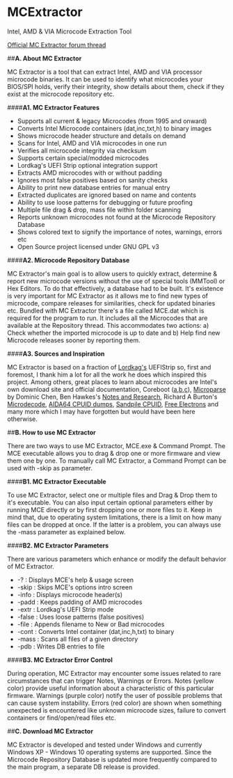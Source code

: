 # MCExtractor
Intel, AMD &amp; VIA Microcode Extraction Tool

[Official MC Extractor forum thread](http://www.win-raid.com/t2199f16-MC-Extractor-Intel-AMD-amp-VIA-Microcode-Extraction-Tool.html#msg30320)

##**A. About MC Extractor**

MC Extractor is a tool that can extract Intel, AMD and VIA processor microcode binaries. It can be used to identify what microcodes your BIOS/SPI holds, verify their integrity, show details about them, check if they exist at the microcode repository etc.

####**A1. MC Extractor Features**

- Supports all current & legacy Microcodes (from 1995 and onward)
- Converts Intel Microcode containers (dat,inc,txt,h) to binary images
- Shows microcode header structure and details on demand
- Scans for Intel, AMD and VIA microcodes in one run
- Verifies all microcode integrity via checksum
- Supports certain special/modded microcodes
- Lordkag's UEFI Strip optional integration support
- Extracts AMD microcodes with or without padding
- Ignores most false positives based on sanity checks
- Ability to print new database entries for manual entry
- Extracted duplicates are ignored based on name and contents
- Ability to use loose patterns for debugging or future proofing
- Multiple file drag & drop, mass file within folder scanning
- Reports unknown microcodes not found at the Microcode Repository Database
- Shows colored text to signify the importance of notes, warnings, errors etc
- Open Source project licensed under GNU GPL v3

####**A2. Microcode Repository Database**

MC Extractor's main goal is to allow users to quickly extract, determine & report new microcode versions without the use of special tools (MMTool) or Hex Editors. To do that effectively, a database had to be built. It's existence is very important for MC Extractor as it allows me to find new types of microcode, compare releases for similarities, check for updated binaries etc. Bundled with MC Extractor there's a file called MCE.dat which is required for the program to run. It includes all the Microcodes that are available at the Repository thread. This accommodates two actions: a) Check whether the imported microcode is up to date and b) Help find new Microcode releases sooner by reporting them.

####**A3. Sources and Inspiration**

MC Extractor is based on a fraction of [Lordkag's](http://www.win-raid.com/u369_lordkag.html) UEFIStrip so, first and foremost, I thank him a lot for all the work he does which inspired this project. Among others, great places to learn about microcodes are Intel's own download site and official documentation, Coreboot ([a](https://chromium.googlesource.com/chromiumos/third_party/coreboot/),[b](https://review.coreboot.org/cgit/coreboot.git/tree/src/cpu?id=HEAD),[c](https://review.coreboot.org/cgit/coreboot.git/tree/src/cpu/via/nano/update_ucode.h?id=HEAD)), [Microparse](https://github.com/ddcc/microparse) by Dominic Chen, Ben Hawkes's [Notes and Research](http://inertiawar.com/microcode/), Richard A Burton's [Microdecode](http://www.onlinecompiler.net/sourcecode&id=18684), [AIDA64 CPUID dumps](http://instlatx64.atw.hu/), [Sandpile CPUID](http://sandpile.org/x86/cpuid.htm), [Free Electrons](http://lxr.free-electrons.com/source/arch/x86/include/asm/microcode_amd.h) and many more which I may have forgotten but would have been here otherwise.

##**B. How to use MC Extractor**

There are two ways to use MC Extractor, MCE.exe & Command Prompt. The MCE executable allows you to drag & drop one or more firmware and view them one by one. To manually call MC Extractor, a Command Prompt can be used with -skip as parameter.

####**B1. MC Extractor Executable**

To use MC Extractor, select one or multiple files and Drag & Drop them to it's executable. You can also input certain optional parameters either by running MCE directly or by first dropping one or more files to it. Keep in mind that, due to operating system limitations, there is a limit on how many files can be dropped at once. If the latter is a problem, you can always use the -mass parameter as explained below.

####**B2. MC Extractor Parameters**

There are various parameters which enhance or modify the default behavior of MC Extractor.

* -? : Displays MCE's help & usage screen
* -skip : Skips MCE's options intro screen
* -info : Displays microcode header(s)
* -padd : Keeps padding of AMD microcodes
* -extr : Lordkag's UEFI Strip mode
* -false : Uses loose patterns (false positives)
* -file : Appends filename to New or Bad microcodes
* -cont : Converts Intel container (dat,inc,h,txt) to binary
* -mass : Scans all files of a given directory
* -pdb : Writes DB entries to file

####**B3. MC Extractor Error Control**

During operation, MC Extractor may encounter some issues related to rare circumstances that can trigger Notes, Warnings or Errors. Notes (yellow color) provide useful information about a characteristic of this particular firmware. Warnings (purple color) notify the user of possible problems that can cause system instability. Errors (red color) are shown when something unexpected is encountered like unknown microcode sizes, failure to convert containers or find/open/read files etc.

##**C. Download MC Extractor**

MC Extractor is developed and tested under Windows and currently Windows XP - Windows 10 operating systems are supported. Since the Microcode Repository Database is updated more frequently compared to the main program, a separate DB release is provided.
